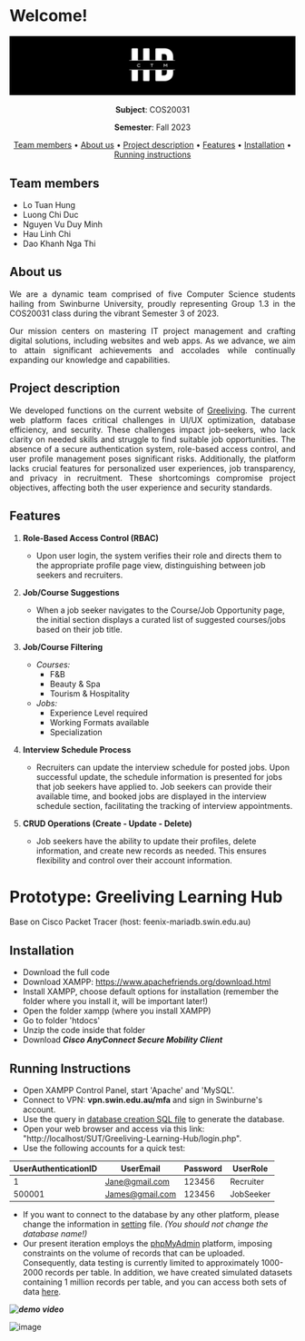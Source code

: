 # Welcome!

![image](images/LongLogo.png)

<p align="center"><strong>Subject</strong>: COS20031</p>

<p align="center"><strong>Semester</strong>: Fall 2023</p>

<p align="center">
  <a href="#team-members">Team members</a>  •
  <a href="#about-us">About us</a>  •
  <a href="#project-description">Project description</a>  •
  <a href="#features">Features</a>  •
  <a href="#installation">Installation</a>  •
  <a href="#running-instructions">Running instructions</a>
</p>

## Team members

- Lo Tuan Hung
- Luong Chi Duc
- Nguyen Vu Duy Minh
- Hau Linh Chi
- Dao Khanh Nga Thi

## About us

<p align="justify">We are a dynamic team comprised of five Computer Science students hailing from Swinburne University, proudly representing Group 1.3 in the COS20031 class during the vibrant Semester 3 of 2023.</p>

<p align="justify">Our mission centers on mastering IT project management and crafting digital solutions, including websites and web apps. As we advance, we aim to attain significant achievements and accolades while continually expanding our knowledge and capabilities.</p>

## Project description

<p align="justify">We developed functions on the current website of <a href="https://greeliving.edu.vn/">Greeliving</a>. The current web platform faces critical challenges in UI/UX optimization, database efficiency, and security. These challenges impact job-seekers, who lack clarity on needed skills and struggle to find suitable job opportunities. The absence of a secure authentication system, role-based access control, and user profile management poses significant risks. Additionally, the platform lacks crucial features for personalized user experiences, job transparency, and privacy in recruitment. These shortcomings compromise project objectives, affecting both the user experience and security standards.</p>

## Features

1. **Role-Based Access Control (RBAC)**
   - Upon user login, the system verifies their role and directs them to the appropriate profile page view, distinguishing between job seekers and recruiters.

2. **Job/Course Suggestions**
   - When a job seeker navigates to the Course/Job Opportunity page, the initial section displays a curated list of suggested courses/jobs based on their job title.

3. **Job/Course Filtering**
   - *Courses:*
     - F&B
     - Beauty & Spa
     - Tourism & Hospitality
   - *Jobs:*
     - Experience Level required
     - Working Formats available
     - Specialization

4. **Interview Schedule Process**
   - Recruiters can update the interview schedule for posted jobs. Upon successful update, the schedule information is presented for jobs that job seekers have applied to. Job seekers can provide their available time, and booked jobs are displayed in the interview schedule section, facilitating the tracking of interview appointments.

5. **CRUD Operations (Create - Update - Delete)**
   - Job seekers have the ability to update their profiles, delete information, and create new records as needed. This ensures flexibility and control over their account information.

# Prototype: Greeliving Learning Hub

Base on Cisco Packet Tracer (host: feenix-mariadb.swin.edu.au)

## Installation

- Download the full code
- Download XAMPP: https://www.apachefriends.org/download.html
- Install XAMPP, choose default options for installation (remember the folder where you install it, will be important later!)
- Open the folder xampp (where you install XAMPP)
- Go to folder 'htdocs'
- Unzip the code inside that folder
- Download ***Cisco AnyConnect Secure Mobility Client***


## Running Instructions
- Open XAMPP Control Panel, start 'Apache' and 'MySQL'.
- Connect to VPN: **vpn.swin.edu.au/mfa** and sign in Swinburne's account.
- Use the query in [database creation SQL file](dbcreation.sql) to generate the database.
- Open your web browser and access via this link: "http://localhost/SUT/Greeliving-Learning-Hub/login.php".
- Use the following accounts for a quick test:

| UserAuthenticationID | UserEmail          | Password | UserRole   |
|-----------------------|--------------------|----------|------------|
| 1                     | Jane@gmail.com     | 123456   | Recruiter  |
| 500001                | James@gmail.com    | 123456   | JobSeeker  |

- If you want to connect to the database by any other platform, please change the information in [setting](settings.php) file. *(You should not change the database name!)*
- Our present iteration employs the [phpMyAdmin](https://feenix-mariadb-web.swin.edu.au/) platform, imposing constraints on the volume of records that can be uploaded. Consequently, data testing is currently limited to approximately 1000-2000 records per table. In addition, we have created simulated datasets containing 1 million records per table, and you can access both sets of data [here](https://drive.google.com/drive/folders/19dOzXQKob0b6v8B8YSMt3m5iF1WtpLzy?usp=sharing).

***![demo video](https://drive.google.com/file/d/1V5T-XoJHjSegsNgyG-XLpEOiFDt44FxW/view?usp=sharing)***

![image](https://user-images.githubusercontent.com/114485224/209611403-fdc415c7-a877-42d1-b050-72b0bcbf7491.png)
